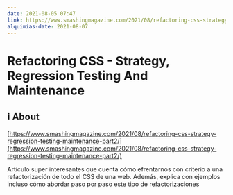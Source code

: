 ```yaml
---
date: 2021-08-05 07:47
link: https://www.smashingmagazine.com/2021/08/refactoring-css-strategy-regression-testing-maintenance-part2/
alquimias-date: 2021-08-07
---
```


# Refactoring CSS - Strategy, Regression Testing And Maintenance

## ℹ️ About

[https://www.smashingmagazine.com/2021/08/refactoring-css-strategy-regression-testing-maintenance-part2/](https://www.smashingmagazine.com/2021/08/refactoring-css-strategy-regression-testing-maintenance-part2/)

Artículo super interesantes que cuenta cómo efrentarnos con criterio a una refactorización de todo el CSS de una web. Además, explica con ejemplos incluso cómo abordar paso por paso este tipo de refactorizaciones


